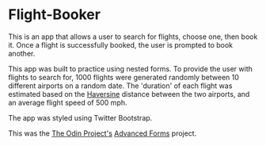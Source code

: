 # Flight-Booker

This is an app that allows a user to search for flights, choose one, then book it.  Once a flight is successfully booked, the user is prompted to book another.  

This app was built to practice using nested forms.  To provide the user with flights to search for, 1000 flights were generated randomly between 10 different airports on a random date.  The 'duration' of each flight was estimated based on the [Haversine](https://github.com/kristianmandrup/haversine) distance between the two airports, and an average flight speed of 500 mph.  

The app was styled using Twitter Bootstrap. 

This was the [The Odin Project's](https://www.theodinproject.com/) [Advanced Forms](https://www.theodinproject.com/courses/ruby-on-rails/lessons/building-advanced-forms) project. 
